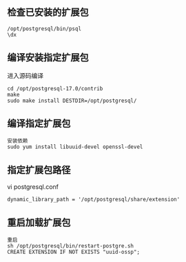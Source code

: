 ## 检查已安装的扩展包
```
/opt/postgresql/bin/psql
\dx
```

## 编译安装指定扩展包
进入源码编译
```
cd /opt/postgresql-17.0/contrib
make
sudo make install DESTDIR=/opt/postgresql/
```
## 编译指定扩展包
```
安装依赖
sudo yum install libuuid-devel openssl-devel

```

## 指定扩展包路径
vi postgresql.conf
```
dynamic_library_path = '/opt/postgresql/share/extension'
```

## 重启加载扩展包
```
重启
sh /opt/postgresql/bin/restart-postgre.sh
CREATE EXTENSION IF NOT EXISTS "uuid-ossp";

```

